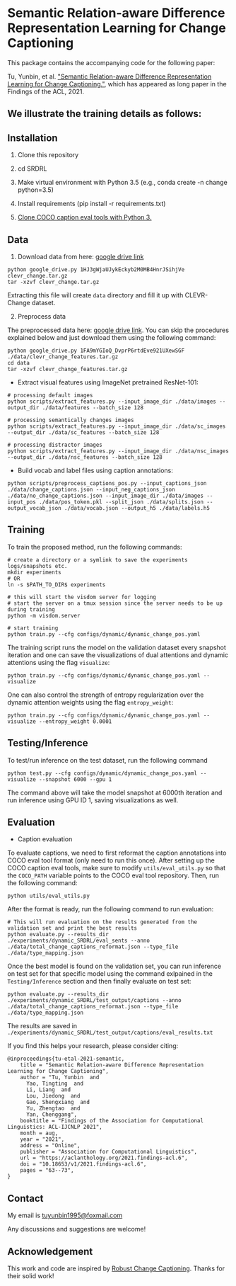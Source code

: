 # Semantic Relation-aware Difference Representation Learning for Change Captioning
This package contains the accompanying code for the following paper:

Tu, Yunbin, et al. ["Semantic Relation-aware Difference Representation Learning for Change Captioning."](https://aclanthology.org/2021.findings-acl.6.pdf), which has appeared as long paper in the Findings of the ACL, 2021. 

## We illustrate the training details as follows:


## Installation

1. Clone this repository

2. cd SRDRL

3. Make virtual environment with Python 3.5 (e.g., conda create -n change python=3.5)

4. Install requirements (pip install -r requirements.txt)

5. [Clone COCO caption eval tools with Python 3.](https://gitee.com/tuyunbin/coco-caption_python3.git)

## Data

1. Download data from here: [google drive link](https://drive.google.com/file/d/1HJ3gWjaUJykEckyb2M0MB4HnrJSihjVe/view?usp=sharing)
```
python google_drive.py 1HJ3gWjaUJykEckyb2M0MB4HnrJSihjVe clevr_change.tar.gz
tar -xzvf clevr_change.tar.gz
```
Extracting this file will create `data` directory and fill it up with CLEVR-Change dataset.

2. Preprocess data

The preprocessed data here: [google drive link](https://drive.google.com/file/d/1FA9mYGIoQ_DvprP6rtdEve921UXewSGF/view?usp=sharing).
You can skip the procedures explained below and just download them using the following command:
```
python google_drive.py 1FA9mYGIoQ_DvprP6rtdEve921UXewSGF ./data/clevr_change_features.tar.gz
cd data
tar -xzvf clevr_change_features.tar.gz
```

* Extract visual features using ImageNet pretrained ResNet-101:
```
# processing default images
python scripts/extract_features.py --input_image_dir ./data/images --output_dir ./data/features --batch_size 128

# processing semantically changes images
python scripts/extract_features.py --input_image_dir ./data/sc_images --output_dir ./data/sc_features --batch_size 128

# processing distractor images
python scripts/extract_features.py --input_image_dir ./data/nsc_images --output_dir ./data/nsc_features --batch_size 128
```

* Build vocab and label files using caption annotations:
```
python scripts/preprocess_captions_pos.py --input_captions_json ./data/change_captions.json --input_neg_captions_json ./data/no_change_captions.json --input_image_dir ./data/images --input_pos ./data/pos_token.pkl --split_json ./data/splits.json --output_vocab_json ./data/vocab.json --output_h5 ./data/labels.h5
```

## Training
To train the proposed method, run the following commands:
```
# create a directory or a symlink to save the experiments logs/snapshots etc.
mkdir experiments
# OR
ln -s $PATH_TO_DIR$ experiments

# this will start the visdom server for logging
# start the server on a tmux session since the server needs to be up during training
python -m visdom.server

# start training
python train.py --cfg configs/dynamic/dynamic_change_pos.yaml 
```

The training script runs the model on the validation dataset every snapshot iteration and one can save the visualizations of dual attentions and dynamic attentions using the flag `visualize`:
```
python train.py --cfg configs/dynamic/dynamic_change_pos.yaml --visualize
```

One can also control the strength of entropy regularization over the dynamic attention weights using the flag `entropy_weight`:
```
python train.py --cfg configs/dynamic/dynamic_change_pos.yaml --visualize --entropy_weight 0.0001
```

## Testing/Inference
To test/run inference on the test dataset, run the following command
```
python test.py --cfg configs/dynamic/dynamic_change_pos.yaml --visualize --snapshot 6000 --gpu 1
```
The command above will take the model snapshot at 6000th iteration and run inference using GPU ID 1, saving visualizations as well.

## Evaluation
* Caption evaluation

To evaluate captions, we need to first reformat the caption annotations into COCO eval tool format (only need to run this once). After setting up the COCO caption eval tools, make sure to modify `utils/eval_utils.py` so that the `COCO_PATH` variable points to the COCO eval tool repository. Then, run the following command:
```
python utils/eval_utils.py
```

After the format is ready, run the following command to run evaluation:
```
# This will run evaluation on the results generated from the validation set and print the best results
python evaluate.py --results_dir ./experiments/dynamic_SRDRL/eval_sents --anno ./data/total_change_captions_reformat.json --type_file ./data/type_mapping.json
```

Once the best model is found on the validation set, you can run inference on test set for that specific model using the command exlpained in the `Testing/Inference` section and then finally evaluate on test set:
```
python evaluate.py --results_dir ./experiments/dynamic_SRDRL/test_output/captions --anno ./data/total_change_captions_reformat.json --type_file ./data/type_mapping.json
```
The results are saved in `./experiments/dynamic_SRDRL/test_output/captions/eval_results.txt`

If you find this helps your research, please consider citing:
```
@inproceedings{tu-etal-2021-semantic,
    title = "Semantic Relation-aware Difference Representation Learning for Change Captioning",
    author = "Tu, Yunbin  and
      Yao, Tingting  and
      Li, Liang  and
      Lou, Jiedong  and
      Gao, Shengxiang  and
      Yu, Zhengtao  and
      Yan, Chenggang",
    booktitle = "Findings of the Association for Computational Linguistics: ACL-IJCNLP 2021",
    month = aug,
    year = "2021",
    address = "Online",
    publisher = "Association for Computational Linguistics",
    url = "https://aclanthology.org/2021.findings-acl.6",
    doi = "10.18653/v1/2021.findings-acl.6",
    pages = "63--73",
}
```


## Contact
My email is tuyunbin1995@foxmail.com

Any discussions and suggestions are welcome!


## Acknowledgement
This work and code are inspired by [Robust Change Captioning](https://github.com/Seth-Park/RobustChangeCaptioning). Thanks for their solid work!
